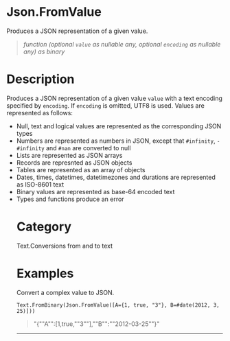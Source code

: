 # Json.FromValue
Produces a JSON representation of a given value.
> _function (optional <code>value</code> as nullable any, optional <code>encoding</code> as nullable any) as binary_

# Description 
<p>Produces a JSON representation of a given value <code>value</code> with a text encoding specified by <code>encoding</code>. If <code>encoding</code> is omitted, UTF8 is used. Values are represented as follows:</p>
 <ul>
        <li>Null, text and logical values are represented as the corresponding JSON types</li>
        <li>Numbers are represented as numbers in JSON, except that <code>#infinity</code>, <code>-#infinity</code> and <code>#nan</code> are converted to null</li>
        <li>Lists are represented as JSON arrays</li>
        <li>Records are represnted as JSON objects</li>
        <li>Tables are represented as an array of objects</li>
        <li>Dates, times, datetimes, datetimezones and durations are represented as ISO-8601 text</li>
        <li>Binary values are represented as base-64 encoded text</li>
        <li>Types and functions produce an error</li>
 
# Category 
Text.Conversions from and to text
# Examples 
Convert a complex value to JSON.
```
Text.FromBinary(Json.FromValue([A={1, true, "3"}, B=#date(2012, 3, 25)]))
```
> "{""A"":[1,true,""3""],""B"":""2012-03-25""}"

***
